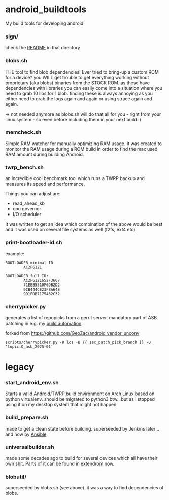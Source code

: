 # android_buildtools
My build tools for developing android

### sign/

check the [README](https://github.com/sfX-android/android_buildtools/tree/main/sign) in that directory 

### blobs.sh

THE tool to find blob dependencies! Ever tried to bring-up a custom ROM for a device? you WILL get trouble to get everything working without proprietary (aka blobs) binaries from the STOCK ROM. as these have dependencies with libraries you can easily come into a situation where you need to grab 10 libs for 1 blob. finding these is always annoying as you either need to grab the logs again and again or using strace again and again.

-> not needed anymore as blobs.sh will do that all for you - right from your linux system - so even before including them in your next build :) 

### memcheck.sh

Simple RAM watcher for manually optimizing RAM usage. It was created to monitor the RAM usage during a ROM build in order to find the max used RAM amount during building Android.

### twrp_bench.sh

an incredible cool benchmark tool which runs a TWRP backup and measures its speed and performance.

Things you can adjust are:

* read_ahead_kb
* cpu governor
* I/O scheduler

It was written to get an idea which combination of the above would be best and it was used on several file systems as well (f2fs, ext4 etc)

### print-bootloader-id.sh

example:
```
BOOTLOADER minimal ID
        AC2F6121

BOOTLOADER full ID:
        AC2F6121652F3607
        71EEB5510F6DB2D2
        9CB444CE23F8A64E
        9D1FDB7175432C32
```

### cherrypicker.py

generates a list of repopicks from a gerrit server. mandatory part of ASB patching in e.g. my [build automation](https://github.com/sfX-android/automation_scripts/blob/ansible/roles/common/tasks/secpatch.yml).

forked from https://github.com/GeoZac/android_vendor_unconv

```
scripts/cherrypicker.py -R los -B {{ sec_patch_pick_branch }} -Q 'topic:Q_asb_2025-01'
```

# legacy

### start_android_env.sh

Starts a valid Android/TWRP build environment on Arch Linux based on python virtualenv. should be migrated to python3 btw.. but as I stopped using it on my desktop system that might not happen

### build_prepare.sh

made to get a clean state before building. superseeded by Jenkins later .. and now by [Ansible](https://github.com/sfX-android/automation_scripts)

### universalbuilder.sh

made some decades ago to build for several devices which all have their own shit. Parts of it can be found in [extendrom](https://github.com/sfX-android/android_vendor_extendrom) now.

### blobutil/

superseeded by blobs.sh (see above). it was a way to find dependencies of blobs.
